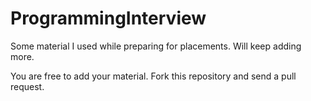 # ProgrammingInterview
Some material I used while preparing for placements. Will keep adding more.

You are free to add your material. Fork this repository and send a pull request. 
